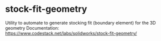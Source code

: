 # stock-fit-geometry
Utility to automate to generate stocking fit (boundary element) for the 3D geometry
Documentation: https://www.codestack.net/labs/solidworks/stock-fit-geometry/
